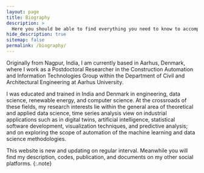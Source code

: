```yaml
---
layout: page
title: Biography
description: >
  Here you should be able to find everything you need to know to accomplish the most common tasks when blogging with Hydejack.
hide_description: true
sitemap: false
permalink: /biography/
---
```


Originally from Nagpur, India, I am currently based in Aarhus, Denmark, where I work as a Postdoctoral Researcher in the Construction Automation and Information Technologies Group within the Department of Civil and Architectural Engineering at Aarhus University.

I was educated and trained in India and Denmark in engineering, data science, renewable energy, and computer science. At the crossroads of these fields, my research interests lie within the general area of theoretical and applied data science, time series analysis view on industrial applications such as in digital twins, artificial intelligence, statistical software development, visualization techniques, and predictive analysis; and on exploring the scope of automation of the machine learning and data science methodologies.

This website is new and updating on regular interval. Meanwhile you will find my description, codes, publication, and documents on my other social platforms.
{:.note}


